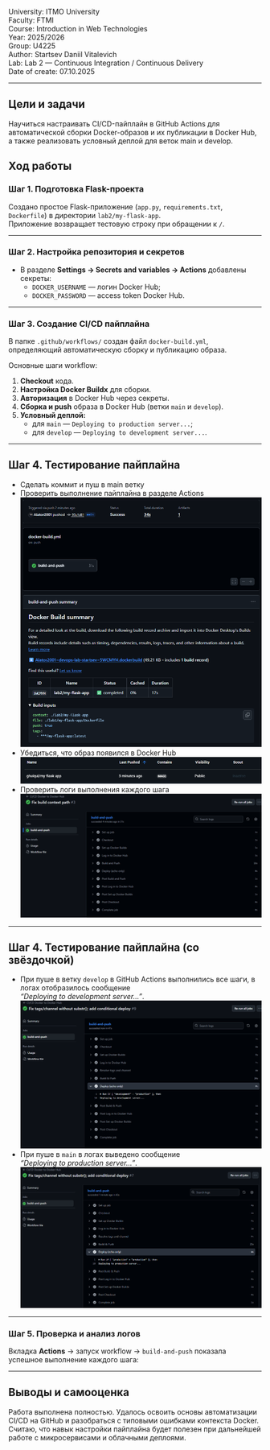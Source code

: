 University: ITMO University  
Faculty: FTMI  
Course: Introduction in Web Technologies  
Year: 2025/2026  
Group: U4225  
Author: Startsev Daniil Vitalevich  
Lab: Lab 2 — Continuous Integration / Continuous Delivery  
Date of create: 07.10.2025  

---

## Цели и задачи  
Научиться настраивать CI/CD-пайплайн в GitHub Actions для автоматической сборки Docker-образов и их публикации в Docker Hub, а также реализовать условный деплой для веток main и develop.

## Ход работы

### Шаг 1. Подготовка Flask-проекта  
Создано простое Flask-приложение (`app.py`, `requirements.txt`, `Dockerfile`) в директории `lab2/my-flask-app`.  
Приложение возвращает тестовую строку при обращении к `/`.

---

### Шаг 2. Настройка репозитория и секретов  
- В разделе **Settings → Secrets and variables → Actions** добавлены секреты:  
  - `DOCKER_USERNAME` — логин Docker Hub;  
  - `DOCKER_PASSWORD` — access token Docker Hub.  

---

### Шаг 3. Создание CI/CD пайплайна  
В папке `.github/workflows/` создан файл `docker-build.yml`, определяющий автоматическую сборку и публикацию образа.  

Основные шаги workflow:  
1. **Checkout** кода.  
2. **Настройка Docker Buildx** для сборки.  
3. **Авторизация** в Docker Hub через секреты.  
4. **Сборка и push** образа в Docker Hub (ветки `main` и `develop`).  
5. **Условный деплой:**  
   - для `main` — `Deploying to production server...`;  
   - для `develop` — `Deploying to development server...`.  

---

## Шаг 4. Тестирование пайплайна  
- Сделать коммит и пуш в main ветку
- Проверить выполнение пайплайна в разделе Actions
![Actions](img/browser_tENTdpN1tu.png)
- Убедиться, что образ появился в Docker Hub
![Docker Hub](img/browser_kUbmapqnZ1.png)
- Проверить логи выполнения каждого шага
![Логи](img/browser_GfBgrE3p8L.png)

---

## Шаг 4. Тестирование пайплайна  (со звёздочкой)
- При пуше в ветку `develop` в GitHub Actions выполнились все шаги, в логах отобразилось сообщение  
  *“Deploying to development server...”*.  
![Dev log](img/com_dev.png)
- При пуше в `main` в логах выведено сообщение  
  *“Deploying to production server...”*.  
![Main log](img/com_main.png)

---

### Шаг 5. Проверка и анализ логов  
Вкладка **Actions** → запуск workflow → `build-and-push` показала успешное выполнение каждого шага:  

---

## Выводы и самооценка  
Работа выполнена полностью. Удалось освоить основы автоматизации CI/CD на GitHub и разобраться с типовыми ошибками контекста Docker.  
Считаю, что навык настройки пайплайна будет полезен при дальнейшей работе с микросервисами и облачными деплоями.